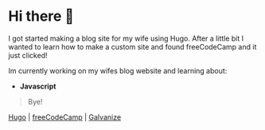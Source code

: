 # Hi there 👋

I got started making a blog site for my wife using Hugo. After a little bit I wanted to learn how to make a custom site and found freeCodeCamp and it just clicked!

Im currently working on my wifes blog website and learning about:

* __Javascript__

>Bye!


[Hugo](https://gohugo.io/) | [freeCodeCamp](freecodecamp.org) | [Galvanize](galvanize.com)
